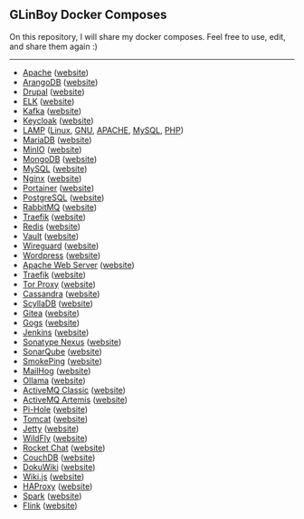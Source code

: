 ## GLinBoy Docker Composes

On this repository, I will share my docker composes. Feel free to use, edit, and share them again :)

---

- [Apache](apache/) ([website](https://httpd.apache.org/))
- [ArangoDB](arangodb/) ([website](https://www.arangodb.com/))
- [Drupal](drupal/) ([website](https://www.drupal.org/))
- [ELK](elk/) ([website](https://www.elastic.co/what-is/elk-stack))
- [Kafka](kafka/) ([website](https://kafka.apache.org/))
- [Keycloak](keycloak/) ([website](https://www.keycloak.org/))
- [LAMP](lamp/) ([Linux](https://www.linux.org), [GNU](https://www.gnu.org), [APACHE](https://httpd.apache.org/), [MySQL](https://www.mysql.com/), [PHP](https://www.php.net/))
- [MariaDB](mariadb/) ([website](https://mariadb.org/))
- [MinIO](minio/) ([website](https://min.io/))
- [MongoDB](mongodb/) ([website](https://www.mongodb.com/))
- [MySQL](mysql/) ([website](https://www.mysql.com/))
- [Nginx](nginx/) ([website](https://nginx.org/))
- [Portainer](portainer/) ([website](https://www.portainer.io/))
- [PostgreSQL](postgresql/) ([website](https://www.postgresql.org/))
- [RabbitMQ](rabbitmq/) ([website](https://www.rabbitmq.com/))
- [Traefik](traefik/) ([website](https://traefik.io/traefik/))
- [Redis](redis/) ([website](https://redis.io/))
- [Vault](vault/) ([website](https://www.vaultproject.io/))
- [Wireguard](wireguard/) ([website](https://www.wireguard.com/))
- [Wordpress](wordpress/) ([website](https://wordpress.org/))
- [Apache Web Server](apache/) ([website](https://httpd.apache.org/))
- [Traefik](traefik/) ([website](https://traefik.io/traefik/))
- [Tor Proxy](tor/proxy/) ([website](https://www.torproject.org/))
- [Cassandra](cassandra/) ([website](https://cassandra.apache.org))
- [ScyllaDB](scylladb/) ([website](https://www.scylladb.com/))
- [Gitea](gitea/) ([website](https://about.gitea.com/))
- [Gogs](gogs/) ([website](https://gogs.io/))
- [Jenkins](jenkins/) ([website](https://www.jenkins.io/))
- [Sonatype Nexus](sonatype-nexus/) ([website](https://www.sonatype.com/products/sonatype-nexus-repository))
- [SonarQube](sonarqube/) ([website](https://www.sonarsource.com/products/sonarqube/))
- [SmokePing](smokeping/) ([website](https://oss.oetiker.ch/smokeping/))
- [MailHog](mailhog/) ([website](https://mailcatcher.me/))
- [Ollama](ollama/) ([website](https://ollama.com/))
- [ActiveMQ Classic](activemq-classic/) ([website](https://activemq.apache.org/components/classic/))
- [ActiveMQ Artemis](activemq-artemis/) ([website](https://activemq.apache.org/components/artemis/))
- [Pi-Hole](pi-hole/) ([website](https://pi-hole.net/))
- [Tomcat](tomcat/) ([website](https://tomcat.apache.org/))
- [Jetty](jetty/) ([website](https://jetty.org/))
- [WildFly](wildfly/) ([website](https://www.wildfly.org/))
- [Rocket Chat](rocket-chat/) ([website](https://www.rocket.chat/))
- [CouchDB](couchdb/) ([website](https://couchdb.apache.org/))
- [DokuWiki](dokuwiki/) ([website](https://www.dokuwiki.org/))
- [Wiki.js](wikijs/) ([website](https://js.wiki/))
- [HAProxy](haproxy/) ([website](https://www.haproxy.org/))
- [Spark](spark/) ([website](https://spark.apache.org/))
- [Flink](flink/) ([website](https://flink.apache.org/))
